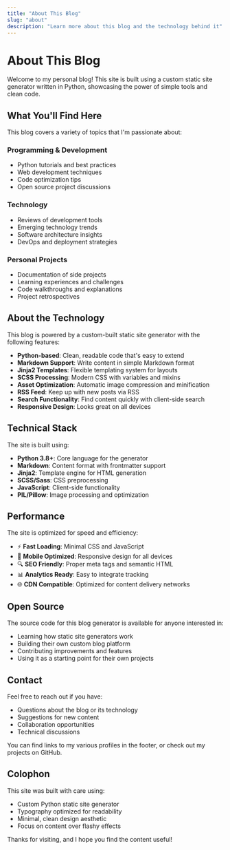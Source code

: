 ```yaml
---
title: "About This Blog"
slug: "about"
description: "Learn more about this blog and the technology behind it"
---
```


# About This Blog

Welcome to my personal blog! This site is built using a custom static site generator written in Python, showcasing the power of simple tools and clean code.

## What You'll Find Here

This blog covers a variety of topics that I'm passionate about:

### Programming & Development
- Python tutorials and best practices
- Web development techniques
- Code optimization tips
- Open source project discussions

### Technology
- Reviews of development tools
- Emerging technology trends
- Software architecture insights
- DevOps and deployment strategies

### Personal Projects
- Documentation of side projects
- Learning experiences and challenges
- Code walkthroughs and explanations
- Project retrospectives

## About the Technology

This blog is powered by a custom-built static site generator with the following features:

- **Python-based**: Clean, readable code that's easy to extend
- **Markdown Support**: Write content in simple Markdown format
- **Jinja2 Templates**: Flexible templating system for layouts
- **SCSS Processing**: Modern CSS with variables and mixins
- **Asset Optimization**: Automatic image compression and minification
- **RSS Feed**: Keep up with new posts via RSS
- **Search Functionality**: Find content quickly with client-side search
- **Responsive Design**: Looks great on all devices

## Technical Stack

The site is built using:

- **Python 3.8+**: Core language for the generator
- **Markdown**: Content format with frontmatter support
- **Jinja2**: Template engine for HTML generation
- **SCSS/Sass**: CSS preprocessing
- **JavaScript**: Client-side functionality
- **PIL/Pillow**: Image processing and optimization

## Performance

The site is optimized for speed and efficiency:

- ⚡ **Fast Loading**: Minimal CSS and JavaScript
- 📱 **Mobile Optimized**: Responsive design for all devices
- 🔍 **SEO Friendly**: Proper meta tags and semantic HTML
- 📊 **Analytics Ready**: Easy to integrate tracking
- 🌐 **CDN Compatible**: Optimized for content delivery networks

## Open Source

The source code for this blog generator is available for anyone interested in:

- Learning how static site generators work
- Building their own custom blog platform
- Contributing improvements and features
- Using it as a starting point for their own projects

## Contact

Feel free to reach out if you have:

- Questions about the blog or its technology
- Suggestions for new content
- Collaboration opportunities
- Technical discussions

You can find links to my various profiles in the footer, or check out my projects on GitHub.

## Colophon

This site was built with care using:

- Custom Python static site generator
- Typography optimized for readability
- Minimal, clean design aesthetic
- Focus on content over flashy effects

Thanks for visiting, and I hope you find the content useful!
